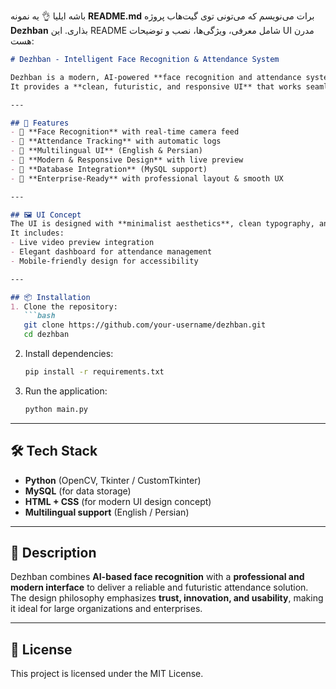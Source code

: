 باشه ایلیا 👌 یه نمونه **README.md** برات می‌نویسم که می‌تونی توی گیت‌هاب پروژه **Dezhban** بذاری. این README شامل معرفی، ویژگی‌ها، نصب و توضیحات UI مدرن هست:

````markdown
# Dezhban - Intelligent Face Recognition & Attendance System

Dezhban is a modern, AI-powered **face recognition and attendance system** designed for enterprises, educational institutes, and organizations.  
It provides a **clean, futuristic, and responsive UI** that works seamlessly across desktop and mobile devices.

---

## 🚀 Features
- 🔹 **Face Recognition** with real-time camera feed  
- 🔹 **Attendance Tracking** with automatic logs  
- 🔹 **Multilingual UI** (English & Persian)  
- 🔹 **Modern & Responsive Design** with live preview  
- 🔹 **Database Integration** (MySQL support)  
- 🔹 **Enterprise-Ready** with professional layout & smooth UX  

---

## 🖼️ UI Concept
The UI is designed with **minimalist aesthetics**, clean typography, and futuristic card-based components.  
It includes:
- Live video preview integration  
- Elegant dashboard for attendance management  
- Mobile-friendly design for accessibility  

---

## 📦 Installation
1. Clone the repository:
   ```bash
   git clone https://github.com/your-username/dezhban.git
   cd dezhban
````

2. Install dependencies:

   ```bash
   pip install -r requirements.txt
   ```

3. Run the application:

   ```bash
   python main.py
   ```

---

## 🛠️ Tech Stack

* **Python** (OpenCV, Tkinter / CustomTkinter)
* **MySQL** (for data storage)
* **HTML + CSS** (for modern UI design concept)
* **Multilingual support** (English / Persian)

---

## 📖 Description

Dezhban combines **AI-based face recognition** with a **professional and modern interface** to deliver a reliable and futuristic attendance solution.
The design philosophy emphasizes **trust, innovation, and usability**, making it ideal for large organizations and enterprises.

---

## 📜 License

This project is licensed under the MIT License.
